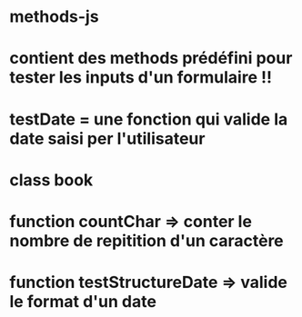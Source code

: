 # methods-js
# contient des methods prédéfini pour tester les inputs d'un formulaire !!
# testDate = une fonction qui valide la date saisi per l'utilisateur
# class book 
# function countChar => conter le nombre de repitition d'un caractère
# function testStructureDate => valide le format d'un date
